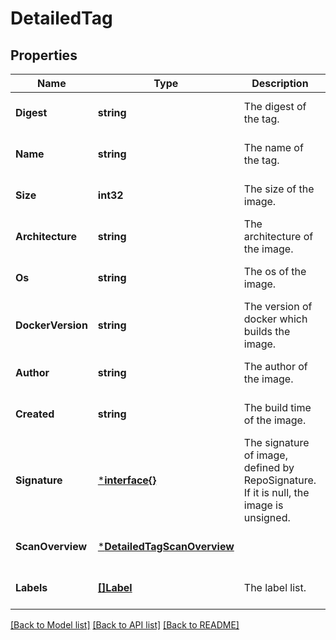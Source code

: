 # DetailedTag

## Properties
Name | Type | Description | Notes
------------ | ------------- | ------------- | -------------
**Digest** | **string** | The digest of the tag. | [optional] [default to null]
**Name** | **string** | The name of the tag. | [optional] [default to null]
**Size** | **int32** | The size of the image. | [optional] [default to null]
**Architecture** | **string** | The architecture of the image. | [optional] [default to null]
**Os** | **string** | The os of the image. | [optional] [default to null]
**DockerVersion** | **string** | The version of docker which builds the image. | [optional] [default to null]
**Author** | **string** | The author of the image. | [optional] [default to null]
**Created** | **string** | The build time of the image. | [optional] [default to null]
**Signature** | [***interface{}**](interface{}.md) | The signature of image, defined by RepoSignature. If it is null, the image is unsigned. | [optional] [default to null]
**ScanOverview** | [***DetailedTagScanOverview**](DetailedTag_scan_overview.md) |  | [optional] [default to null]
**Labels** | [**[]Label**](Label.md) | The label list. | [optional] [default to null]

[[Back to Model list]](../README.md#documentation-for-models) [[Back to API list]](../README.md#documentation-for-api-endpoints) [[Back to README]](../README.md)


